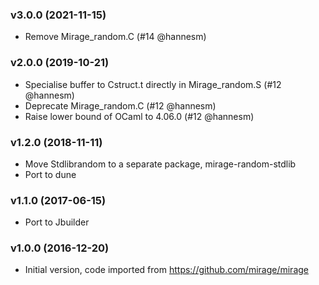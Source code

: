 ### v3.0.0 (2021-11-15)

* Remove Mirage_random.C (#14 @hannesm)

### v2.0.0 (2019-10-21)

* Specialise buffer to Cstruct.t directly in Mirage_random.S (#12 @hannesm)
* Deprecate Mirage_random.C (#12 @hannesm)
* Raise lower bound of OCaml to 4.06.0 (#12 @hannesm)

### v1.2.0 (2018-11-11)

* Move Stdlibrandom to a separate package, mirage-random-stdlib
* Port to dune

### v1.1.0 (2017-06-15)

* Port to Jbuilder

### v1.0.0 (2016-12-20)

* Initial version, code imported from https://github.com/mirage/mirage

